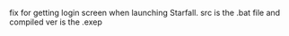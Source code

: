 fix for getting login screen when launching Starfall. src is the .bat file and compiled ver is the .exep
